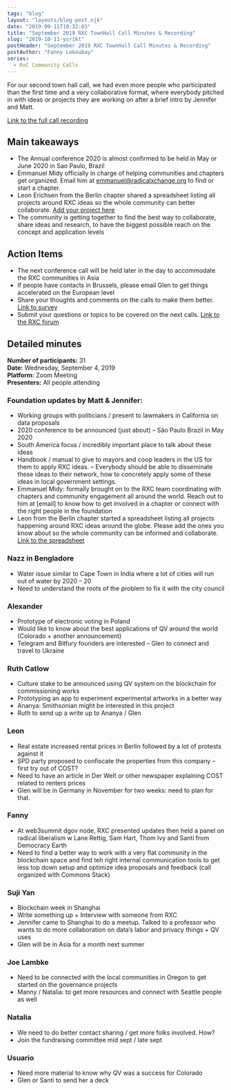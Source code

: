 ```yaml
---
tags: "blog"
layout: "layouts/blog-post.njk"
date: "2019-09-11T19:32:03"
title: "September 2019 RXC TownHall Call Minutes & Recording"
slug: "2019-10-11-ysr1kt"
postHeader: "September 2019 RXC TownHall Call Minutes & Recording"
postAuthor: "Fanny Lakoubay"
series:
  - RxC Community Calls
---
```


For our second town hall call, we had even more people who participated than the first time and a very collaborative format, where everybody pitched in with ideas or projects they are working on after a brief intro by Jennifer and Matt.

[Link to the full call recording](https://zoom.us/recording/share/zQVhtJxY8AvLi57pV_K7Rr6ZPCwc391wda0iVvuS-kCwIumekTziMw)

## Main takeaways

- The Annual conference 2020 is almost confirmed to be held in May or June 2020 in Sao Paulo, Brazil
- Emmanuel Midy officially in charge of helping communities and chapters get organized. Email him at [emmanuel@radicalxchange.org](mailto:emmanuel@radicalxchange.org) to find or start a chapter.
- Leon Erichsen from the Berlin chapter shared a spreadsheet listing all projects around RXC ideas so the whole community can better collaborate. [Add your project here](https://docs.google.com/spreadsheets/d/1WCw-wFetf0GpqN7auvbyRL5JTseMUgp0W32cPPn6_2A/edit?ts=5d8cd514#gid=0)
- The community is getting together to find the best way to collaborate, share ideas and research, to have the biggest possible reach on the concept and application levels

## Action Items

- The next conference call will be held later in the day to accommodate the RXC communities in Asia
- If people have contacts in Brussels, please email Glen to get things accelerated on the European level
- Share your thoughts and comments on the calls to make them better. [Link to survey](https://forms.gle/i5iVB1s3TeNuVSVu8)
- Submit your questions or topics to be covered on the next calls. [Link to the RXC forum](https://forum.radicalxchange.org/t/submit-your-questions-to-the-next-town-hall-call/206)

## Detailed minutes

**Number of participants:** 31  
**Date:** Wednesday, September 4, 2019  
**Platform:** Zoom Meeting  
**Presenters:** All people attending

### Foundation updates by Matt & Jennifer:

- Working groups with politicians / present to lawmakers in California on data proposals
- 2020 conference to be announced (just about) – São Paulo Brazil in May 2020
- South America focus / incredibly important place to talk about these ideas
- Handbook / manual to give to mayors and coop leaders in the US for them to apply RXC ideas. – Everybody should be able to disseminate these ideas to their network, how to concretely apply some of these ideas in local government settings.
- Emmanuel Midy: formally brought on to the RXC team coordinating with chapters and community engagement all around the world. Reach out to him at \[email\] to know how to get involved in a chapter or connect with the right people in the foundation
- Leon from the Berlin chapter started a spreadsheet listing all projects happening around RXC ideas around the globe. Please add the ones you know about so the whole community can be informed and collaborate. [Link to the spreadsheet](https://docs.google.com/spreadsheets/d/1WCw-wFetf0GpqN7auvbyRL5JTseMUgp0W32cPPn6_2A/edit?ts=5d8cd514#gid=0)

### Nazz in Bengladore

- Water issue similar to Cape Town in India where a lot of cities will run out of water by 2020 – 20
- Need to understand the roots of the problem to fix it with the city council

### Alexander

- Prototype of electronic voting in Poland
- Would like to know about the best applications of QV around the world (Colorado + another announcement)
- Telegram and Bitfury founders are interested – Glen to connect and travel to Ukraine

### Ruth Catlow

- Culture stake to be announced using QV system on the blockchain for commissioning works
- Prototyping an app to experiment experimental artworks in a better way
- Ananya: Smithsonian might be interested in this project
- Ruth to send up a write up to Ananya / Glen

### Leon

- Real estate increased rental prices in Berlin followed by a lot of protests against it
- SPD party proposed to confiscate the properties from this company – first try out of COST?
- Need to have an article in Der Welt or other newspaper explaining COST related to renters prices
- Glen will be in Germany in November for two weeks: need to plan for that.

### Fanny

- At web3summit dgov node, RXC presented updates then held a panel on radical liberalism w Lane Rettig, Sam Hart, Thom Ivy and Santi from Democracy Earth
- Need to find a better way to work with a very flat community in the blockchain space and find teh right internal communication tools to get less top down setup and optimize idea proposals and feedback (call organized with Commons Stack)

### Suji Yan

- Blockchain week in Shanghai
- Write something up + Interview with someone from RXC
- Jennifer came to Shanghai to do a meetup. Talked to a professor who wants to do more collaboration on data’s labor and privacy things + QV uses
- Glen will be in Asia for a month next summer

### Joe Lambke

- Need to be connected with the local communities in Oregon to get started on the governance projects
- Manny / Natalia: to get more resources and connect with Seattle people as well

### Natalia

- We need to do better contact sharing / get more folks involved. How?
- Join the fundraising committee mid sept / late sept

### Usuario

- Need more material to know why QV was a success for Colorado
- Glen or Santi to send her a deck
